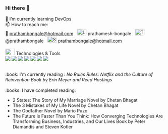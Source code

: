 ### Hi there 👋

🌱 I’m currently learning DevOps <br />
📫 How to reach me: <br />
:e-mail: prathambongale@hotmail.com
&nbsp; <img src="https://img.icons8.com/color/48/000000/linkedin.png" alt="LinkedIn" style="width:30px;height:20px;"> prathamesh-bongale 
&nbsp; <img src="https://img.icons8.com/color/48/000000/twitter--v1.png" alt="Twitter" style="width:30px;height:20px;"> @prathambongale 
&nbsp; <img src="https://img.icons8.com/color/48/000000/slack-new.png" alt="Slack" style="width:30px;height:20px;"> prathambongale@hotmail.com
<br />
<br />
<img src="https://img.icons8.com/external-photo3ideastudio-flat-photo3ideastudio/64/000000/external-repair-tools-home-activity-photo3ideastudio-flat-photo3ideastudio.png" style="width:30px;height:20px;"> Technologies & Tools <br />
![](https://img.shields.io/badge/Code-Java-informational?style=flat&logo=JAVA&logoColor=white&color=2bbc8a) 
![](https://img.shields.io/badge/DB-MongoDB-informational?style=flat&logo=MONGODB&logoColor=white&color=2bbc8a)
![](https://img.shields.io/badge/Architecture-Microservices-informational?style=flat&logo=MICROSERVICES&logoColor=white&color=2bbc8a)
![](https://img.shields.io/badge/Tool-Docker-informational?style=flat&logo=Docker&logoColor=white&color=2bbc8a)
![](https://img.shields.io/badge/Tool-Kubernetes-informational?style=flat&logo=Kubernetes&logoColor=white&color=2bbc8a)
![](https://img.shields.io/badge/Editor-IntelliJ%20IDEA-informational?style=flat&logo=IntelliJIDEA&logoColor=white&color=2bbc8a)
![](https://img.shields.io/badge/Editor-VS%20Code-informational?style=flat&logo=visualstudiocode&logoColor=white&color=2bbc8a)

<br />
:book: I'm currently reading : <i>No Rules Rules: Netflix and the Culture of Reinvention Book by Erin Meyer and Reed Hastings</i> <br />

<br />
:books: I have completed reading: <br />
<ul>
  <li>2 States: The Story of My Marriage Novel by Chetan Bhagat</li>
  <li>The 3 Mistakes of My Life Novel by Chetan Bhagat</li>
  <li>The Godfather Novel by Mario Puzo</li>
  <li>The Future Is Faster Than You Think: How Converging Technologies Are Transforming Business, Industries, and Our Lives Book by Peter Diamandis and Steven Kotler</li>
</ul>


<!--
**prathambongale/prathambongale** is a ✨ _special_ ✨ repository because its `README.md` (this file) appears on your GitHub profile.

Here are some ideas to get you started:

- 🔭 I’m currently working on ...
- 🌱 I’m currently learning
- 👯 I’m looking to collaborate on ...
- 🤔 I’m looking for help with ...
- 💬 Ask me about ...
- 📫 How to reach me: :e-mail: prathambongale@hotmail.com
- 😄 Pronouns: ...
- ⚡ Fun fact: ... :movie_camera:
-->

